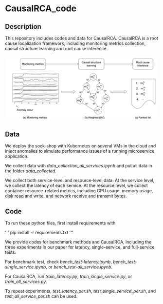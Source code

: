 # CausalRCA_code

## Description

This repository includes codes and data for CausalRCA. CausalRCA is a root cause localization framework, including monitoring metrics collection, causal structure learning and root cause inference.  

![image](https://github.com/AXinx/CausalRCA_code/blob/master/figures/diagnosis-fram.png)

## Data 

We deploy the sock-shop with Kubernetes on several VMs in the cloud and inject anomalies to simulate performance issues of a running microservice application.

We collect data with *data_collection_all_services.ipynb* and put all data in the folder *data_collected*. 

We collect both service-level and resource-level data. At the service level, we collect the latency of each service. At the resource level, we collect container resource-related metrics, including CPU usage, memory usage, disk read and write, and network receive and transmit bytes.


## Code 

To run these python files, first install requirements with

'''
pip install -r requirements.txt
'''

We provide codes for benchmark methods and CausalRCA, including the three experiments in our paper for latency, single-service, and full-service tests.

For benchmark test, check *bench_test-latency.ipynb*, *bench_test-single_service.ipynb*, or *bench_test-all_service.ipynb*.

For CausalRCA, run *train_latency.py*, *train_single_service.py*, or *train_all_services.py*. 

To repeat experiments, *test_latency_per.sh*, *test_single_service_per.sh*, and *test_all_service_per.sh* can be used. 


